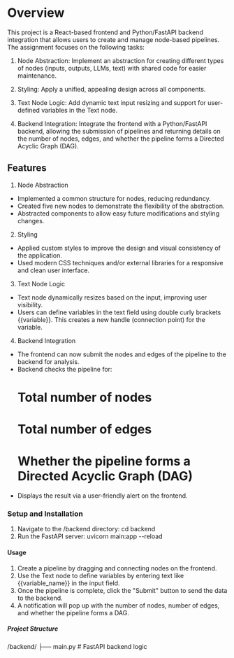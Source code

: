 # Overview

This project is a React-based frontend and Python/FastAPI backend integration that allows users to create and manage node-based pipelines. The assignment focuses on the following tasks:

1. Node Abstraction: Implement an abstraction for creating different types of nodes (inputs, outputs, LLMs, text) with shared code for easier maintenance.

2. Styling: Apply a unified, appealing design across all components.

3. Text Node Logic: Add dynamic text input resizing and support for user-defined variables in the Text node.

4. Backend Integration: Integrate the frontend with a Python/FastAPI backend, allowing the submission of pipelines and returning details on the number of nodes, edges, and whether the pipeline forms a Directed Acyclic Graph (DAG).

## Features

1. Node Abstraction
- Implemented a common structure for nodes, reducing redundancy.
- Created five new nodes to demonstrate the flexibility of the abstraction.
- Abstracted components to allow easy future modifications and styling changes.

2. Styling
- Applied custom styles to improve the design and visual consistency of the application.
- Used modern CSS techniques and/or external libraries for a responsive and clean user interface.

3. Text Node Logic
- Text node dynamically resizes based on the input, improving user visibility.
- Users can define variables in the text field using double curly brackets {{variable}}. This creates a new handle (connection point) for the variable.

4. Backend Integration
- The frontend can now submit the nodes and edges of the pipeline to the backend for analysis.
- Backend checks the pipeline for:
    # Total number of nodes
    # Total number of edges
    # Whether the pipeline forms a Directed Acyclic Graph (DAG)
- Displays the result via a user-friendly alert on the frontend.

### Setup and Installation

1. Navigate to the /backend directory: cd backend
2. Run the FastAPI server: uvicorn main:app --reload

#### Usage

1. Create a pipeline by dragging and connecting nodes on the frontend.
2. Use the Text node to define variables by entering text like {{variable_name}} in the input field.
3. Once the pipeline is complete, click the "Submit" button to send the data to the backend.
4. A notification will pop up with the number of nodes, number of edges, and whether the pipeline forms a DAG.

##### Project Structure

/backend/
  ├── main.py            # FastAPI backend logic